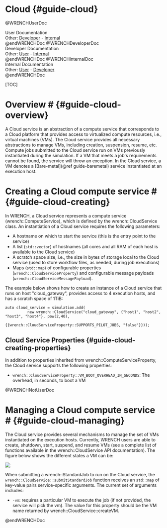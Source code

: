 Cloud                        {#guide-cloud}
============

@WRENCHUserDoc <div class="doc-type">User Documentation</div><div class="doc-link">Other: <a href="../developer/guide-cloud.html">Developer</a> - <a href="../internal/guide-cloud.html">Internal</a></div> @endWRENCHDoc
@WRENCHDeveloperDoc  <div class="doc-type">Developer Documentation</div><div class="doc-link">Other: <a href="../user/guide-cloud.html">User</a> - <a href="../internal/guide-cloud.html">Internal</a></div> @endWRENCHDoc
@WRENCHInternalDoc  <div class="doc-type">Internal Documentation</div><div class="doc-link">Other: <a href="../user/guide-cloud.html">User</a> -  <a href="../developer/guide-cloud.html">Developer</a></div> @endWRENCHDoc

[TOC]

# Overview #            {#guide-cloud-overview}

A Cloud service is an abstraction of a compute service that corresponds to a
Cloud platform that provides access to virtualized compute resources, i.e., 
virtual machines (VMs). The Cloud service provides all necessary abstractions 
to manage VMs, including creation, suspension, resume, etc. Compute jobs 
submitted to the Cloud service run on VMs previously instantiated during the
simulation. If a VM that meets a job's requirements cannot be found, the 
service will throw an exception. In the Cloud service, a VM denotes a
[Bare-metal](@ref guide-baremetal) service instantiated at an execution host. 


# Creating a Cloud compute service #        {#guide-cloud-creating}

In WRENCH, a Cloud service represents a compute service (wrench::ComputeService), 
which is defined by the wrench::CloudService class. An instantiation of a Cloud 
service requires the following parameters:

- A hostname on which to start the service (this is the entry point to the service)
- A list (`std::vector`) of hostnames (all cores and all RAM of each host is available to the Cloud service) 
- A scratch space size, i.e., the size in bytes of storage local to the Cloud service (used to store
  workflow files, as needed, during job executions) 
- Maps (`std::map`) of configurable properties (`wrench::CloudServiceProperty`) and configurable message 
  payloads (`wrench::CloudServiceMessagePayload`).

The example below shows how to create an instance of a Cloud service that runs 
on host "cloud_gateway", provides access to 4 execution hosts, and has a scratch 
space of 1TiB:

~~~~~~~~~~~~~{.cpp}
auto cloud_service = simulation.add(
          new wrench::CloudService("cloud_gateway", {"host1", "host2", "host3", "host4"}, pow(2,40),
                                   {{wrench::CloudServiceProperty::SUPPORTS_PILOT_JOBS, "false"}}));
~~~~~~~~~~~~~

## Cloud Service Properties             {#guide-cloud-creating-properties}

In addition to properties inherited from wrench::ComputeServiceProperty, the Cloud 
service supports the following properties:

- `wrench::CloudServiceProperty::VM_BOOT_OVERHEAD_IN_SECONDS`: The overhead, in seconds, to boot a VM 


@WRENCHNotUserDoc  

# Managing a Cloud compute service #        {#guide-cloud-managing}

The Cloud service provides several mechanisms to manage the set of VMs instantiated
on the execution hosts. Currently, WRENCH users are able to create, shutdown, start,
suspend, and resume VMs (see a complete list of functions available in the 
wrench::CloudService API documentation). The figure below shows the different states
a VM can be:

![](images/wrench-guide-cloud-state-diagram.png)
<br/>

When submitting a wrench::StandardJob to run on the Cloud service, the 
`wrench::CloudService::submitStandardJob` function receives an `std::map` of key-value
pairs service-specific arguments. The current set of arguments includes:

- `-vm`: requires a particular VM to execute the job (if not provided, the service 
  will pick the vm). The value for this property should be the VM name returned by
  wrench::CloudService::createVM.

@endWRENCHDoc
